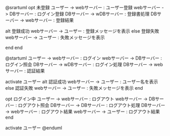 @srartuml
opt 未登録
ユーザー -> webサーバー : ユーザー登録
webサーバー -> DBサーバー : ログイン登録
DBサーバー -> wDBサーバー : 登録書処理
DBサーバー -> webサーバー : 登録結果

alt 登録成功
 webサーバー -> ユーザー : 登録メッセージを表示
else 登録失敗
 webサーバー -> ユーザー : 失敗メッセージを表示
 
 end
end

@startuml
ユーザー -> webサーバー : ログイン
webサーバー -> DBサーバー : ログイン照会
DBサーバー -> wDBサーバー : ログイン処理
DBサーバー -> webサーバー : 認証結果

activate ユーザー
alt 認証成功
 webサーバー -> ユーザー : ユーザー名を表示
else 認証失敗
 webサーバー -> ユーザー : 失敗メッセージを表示
 end
 
opt ログイン中
ユーザー -> webサーバー : ログアウト
webサーバー -> DBサーバー : ログアウト照会
DBサーバー -> DBサーバー : ログアウト処理
DBサーバー -> webサーバー : ログアウト結果
webサーバー -> ユーザー : ログアウト結果
end

activate ユーザー
@enduml
